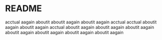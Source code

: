 # README
acctual 
aagain 
aboutit 
aboutit  aagain
aboutit  aagain
acctual
acctual
aboutit  aagain
aboutit  aagain
acctual
aboutit  aagain
aboutit  aagain
aboutit  aagain
aboutit  aagain
aboutit  aagain
aboutit  aagain
aboutit  aagain
